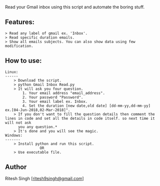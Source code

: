 Read your Gmail inbox using this script and automate the boring stuff.

Features:
--------

    > Read any label of gmail ex. 'Inbox'.
    > Read specific duration emails.
    > Show all emails subjects. You can also show data using few modification.

How to use:
----------
    Linux:
    ------
        > Download the script.
        > python Gmail Inbox Read.py
        > It will ask you four question.
            1. Your email address "email_address".
            2. Your password "Password".
            3. Your email label ex. Inbox.
            4. Set the duration [new date,old date] [dd-mm-yy,dd-mm-yy] ex.[04-Jun-2018,02-Mar-2018]".
        > If you don't want to fill the question details then comment the lines in code and set all the details in code itself. so next time it will not ask
          you any question.*
        > It's done and you will see the magic.
    Windows:
    -------
        > Install python and run this script.
                    OR
        > Use executable file.
Author
------

Ritesh Singh [ritesh9singh@gmail.com]
